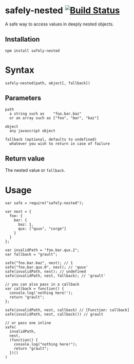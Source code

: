 # safely-nested [![Build Status](https://travis-ci.org/aimrie/safely-nested.svg?branch=master)](https://travis-ci.org/aimrie/safely-nested)

A safe way to access values in deeply nested objects.

## Installation

```
npm install safely-nested
```

# Syntax

```
safely-nested(path, object[, fallback])
```

## Parameters

```
path
  a string such as    "foo.bar.baz"
  or an array such as ["foo", "bar", "baz"]

object
  any javascript object

fallback (optional, defaults to undefined)
  whatever you wish to return in case of failure
```

## Return value

The nested value or `fallback`.

# Usage

```
var safe = require("safely-nested");

var nest = {
  foo: {
    bar: {
      baz: 1,
      qux: ["quux", "corge"]
    }
  }
};

var invalidPath = "foo.bar.qux.2";
var fallback = "grault";

safe("foo.bar.baz", nest); // 1
safe("foo.bar.qux.0", nest); // 'quux'
safe(invalidPath, nest); // undefined
safe(invalidPath, nest, fallback); // 'grault'

// you can also pass in a callback
var callback = function() {
  console.log('nothing here!');
  return "grault";
};

safe(invalidPath, nest, callback) // [Function: callback]
safe(invalidPath, nest, callback()) // grault

// or pass one inline
safe(
  invalidPath,
  nest,
  (function() {
    console.log("nothing here!");
    return "grault";
  })()
)
```
